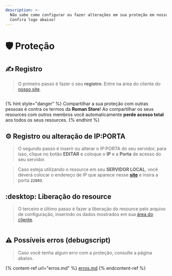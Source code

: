 ```yaml
---
description: >-
  Não sabe como configurar ou fazer alterações em sua proteção em nosso website?
  Confira logo abaixo!
---
```


# 🛡 Proteção

## ✍ Registro

> O primeiro passo é fazer o seu **registro**. Entre na área do cliente do [nosso site](https://romanscripter.com.br/cliente/).

<figure><img src="../../.gitbook/assets/Meu Vídeo.gif" alt=""><figcaption></figcaption></figure>

{% hint style="danger" %}
Compartilhar a sua proteção com outras pessoas é contra os termos da **Roman Store**! Ao compartilhar os seus resources com outros membros você automaticamente **perde acesso total** aos todos os seus resources.
{% endhint %}

## :gear: Registro ou alteração de IP:PORTA

> O segundo passo é inserir ou alterar o IP:PORTA do seu servidor, para isso, clique no botão **EDITAR** e coloque o **IP** e a **Porta** de acesso do seu servidor.

> Caso esteja utilizando o resource em seu **SERVIDOR LOCAL**, você deverá colocar o endereço de IP que aparece nesse [**site**](https://meuip.com.br/) e insira a porta **`22003`**.

## :desktop: Liberação do resource

> O terceiro e último passo é fazer a liberação do resource pelo arquivo de configuração, inserindo os dados mostrados em sua [área do cliente](https://romanscripter.com.br/cliente/).

<figure><img src="../../.gitbook/assets/Meu Vídeo (7).gif" alt=""><figcaption></figcaption></figure>

## :warning: Possíveis erros (debugscript)

> Caso você tenha algum erro com a proteção, consulte a página abaixo.&#x20;

{% content-ref url="erros.md" %}
[erros.md](erros.md)
{% endcontent-ref %}
